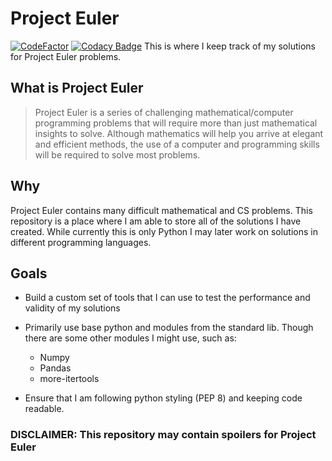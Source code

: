 # Project Euler

[![CodeFactor](https://www.codefactor.io/repository/github/davisschenk/project-euler-rewrite/badge)](https://www.codefactor.io/repository/github/davisschenk/project-euler-rewrite)
[![Codacy Badge](https://app.codacy.com/project/badge/Grade/d50b94876d1b4f92a8885d0d55b043f6)](https://www.codacy.com/gh/davisschenk/Project-Euler-Rewrite/dashboard?utm_source=github.com&amp;utm_medium=referral&amp;utm_content=davisschenk/Project-Euler-Rewrite&amp;utm_campaign=Badge_Grade)
This is where I keep track of my solutions for Project Euler problems.

## What is Project Euler

> Project Euler is a series of challenging mathematical/computer programming problems that will require more than just mathematical insights to solve. Although mathematics will help you arrive at elegant and efficient methods, the use of a computer and programming skills will be required to solve most problems.

## Why

Project Euler contains many difficult mathematical and CS problems. This repository is a place where I am able to store all of the solutions I have created. While currently this is only Python I may later work on solutions in different programming languages.

## Goals

- Build a custom set of tools that I can use to test the performance and validity of my solutions

- Primarily use base python and modules from the standard lib. Though there are some other modules I might use, such as:
  - Numpy
  - Pandas
  - more-itertools
- Ensure that I am following python styling (PEP 8) and keeping code readable.

### DISCLAIMER: This repository may contain spoilers for Project Euler
